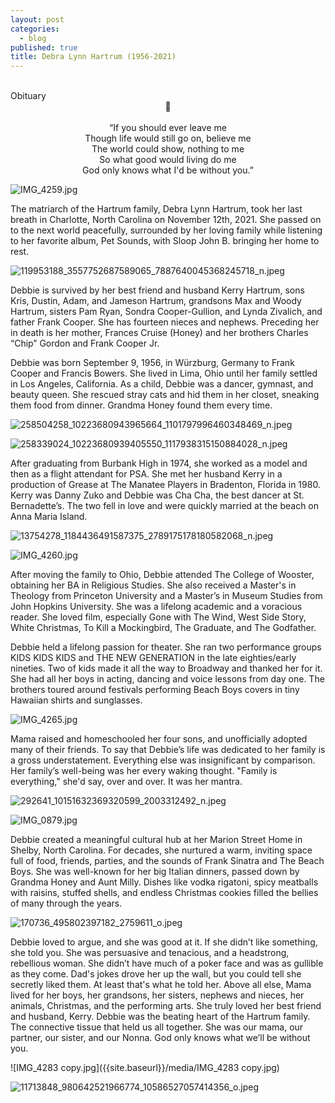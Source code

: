 ```yaml
---
layout: post
categories:
  - blog
published: true
title: Debra Lynn Hartrum (1956-2021)
---
```

<br>
Obituary
<center>🖤</center>
<br>
 
 <center>“If you should ever leave me<br>
Though life would still go on, believe me<br>
The world could show, nothing to me<br>
So what good would living do me<br>
God only knows what I'd be without you.”</center>
    
![IMG_4259.jpg]({{site.baseurl}}/media/IMG_4259.jpg)


The matriarch of the Hartrum family, Debra Lynn Hartrum, took her last breath in Charlotte, North Carolina on November 12th, 2021. She passed on to the next world peacefully, surrounded by her loving family while listening to her favorite album, Pet Sounds, with Sloop John B. bringing her home to rest. 

![119953188_3557752687589065_7887640045368245718_n.jpeg]({{site.baseurl}}/media/119953188_3557752687589065_7887640045368245718_n.jpeg)


Debbie is survived by her best friend and husband Kerry Hartrum, sons Kris, Dustin, Adam, and Jameson Hartrum, grandsons Max and Woody Hartrum, sisters Pam Ryan, Sondra Cooper-Gullion, and Lynda Zivalich, and father Frank Cooper. She has fourteen nieces and nephews. Preceding her in death is her mother, Frances Cruise (Honey) and her brothers Charles “Chip” Gordon and Frank Cooper Jr. 

Debbie was born September 9, 1956, in Würzburg, Germany to Frank Cooper and Francis Bowers. She lived in Lima, Ohio until her family settled in Los Angeles, California. As a child, Debbie was a dancer, gymnast, and beauty queen. She rescued stray cats and hid them in her closet, sneaking them food from dinner. Grandma Honey found them every time. 

![258504258_10223680943965664_1101797996460348469_n.jpeg]({{site.baseurl}}/media/258504258_10223680943965664_1101797996460348469_n.jpeg)

![258339024_10223680939405550_1117938315150884028_n.jpeg]({{site.baseurl}}/media/258339024_10223680939405550_1117938315150884028_n.jpeg)



After graduating from Burbank High in 1974, she worked as a model and then as a flight attendant for PSA. She met her husband Kerry in a production of Grease at The Manatee Players in Bradenton, Florida in 1980. Kerry was Danny Zuko and Debbie was Cha Cha, the best dancer at St. Bernadette’s. The two fell in love and were quickly married at the beach on Anna Maria Island.


![13754278_1184436491587375_2789175178180582068_n.jpeg]({{site.baseurl}}/media/13754278_1184436491587375_2789175178180582068_n.jpeg)

![IMG_4260.jpg]({{site.baseurl}}/media/IMG_4260.jpg)


After moving the family to Ohio, Debbie attended The College of Wooster, obtaining her BA in Religious Studies. She also received a Master's in Theology from Princeton University and a Master’s in Museum Studies from John Hopkins University. She was a lifelong academic and a voracious reader. She loved film, especially Gone with The Wind, West Side Story, White Christmas, To Kill a Mockingbird, The Graduate, and The Godfather. 

Debbie held a lifelong passion for theater. She ran two performance groups KIDS KIDS KIDS and THE NEW GENERATION in the late eighties/early nineties. Two of kids made it all the way to Broadway and thanked her for it. She had all her boys in acting, dancing and voice lessons from day one. The brothers toured around festivals performing Beach Boys covers in tiny Hawaiian shirts and sunglasses.  

![IMG_4265.jpg]({{site.baseurl}}/media/IMG_4265.jpg)

Mama raised and homeschooled her four sons, and unofficially adopted many of their friends. To say that Debbie’s life was dedicated to her family is a gross understatement. Everything else was insignificant by comparison. Her family’s well-being was her every waking thought. "Family is everything," she'd say, over and over. It was her mantra. 

![292641_10151632369320599_2003312492_n.jpeg]({{site.baseurl}}/media/292641_10151632369320599_2003312492_n.jpeg)


![IMG_0879.jpg]({{site.baseurl}}/media/IMG_0879.jpg)


Debbie created a meaningful cultural hub at her Marion Street Home in Shelby, North Carolina. For decades, she nurtured a warm, inviting space full of food, friends, parties, and the sounds of Frank Sinatra and The Beach Boys. She was well-known for her big Italian dinners, passed down by Grandma Honey and Aunt Milly. Dishes like vodka rigatoni, spicy meatballs with raisins, stuffed shells, and endless Christmas cookies filled the bellies of many through the years.  

![170736_495802397182_2759611_o.jpeg]({{site.baseurl}}/media/170736_495802397182_2759611_o.jpeg)

Debbie loved to argue, and she was good at it. If she didn’t like something, she told you. She was persuasive and tenacious, and a headstrong, rebellious woman. She didn’t have much of a poker face and was as gullible as they come. Dad's jokes drove her up the wall, but you could tell she secretly liked them. At least that's what he told her. Above all else, Mama lived for her boys, her grandsons, her sisters, nephews and nieces, her animals, Christmas, and the performing arts. She truly loved her best friend and husband, Kerry. Debbie was the beating heart of the Hartrum family. The connective tissue that held us all together. She was our mama, our partner, our sister, and our Nonna. God only knows what we’ll be without you.


![IMG_4283 copy.jpg]({{site.baseurl}}/media/IMG_4283 copy.jpg)

![11713848_980642521966774_10586527057414356_o.jpeg]({{site.baseurl}}/media/11713848_980642521966774_10586527057414356_o.jpeg)

